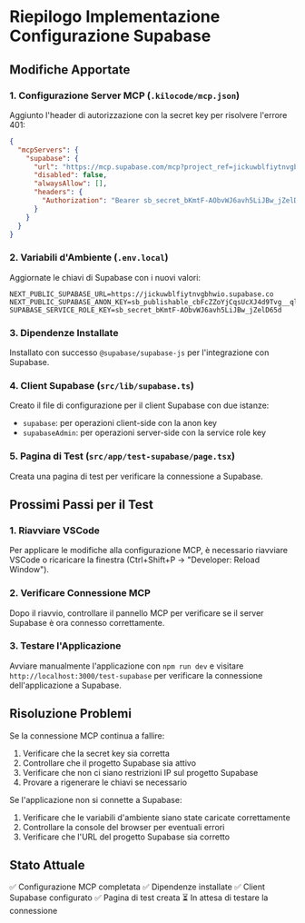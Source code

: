 # Riepilogo Implementazione Configurazione Supabase

## Modifiche Apportate

### 1. Configurazione Server MCP (`.kilocode/mcp.json`)
Aggiunto l'header di autorizzazione con la secret key per risolvere l'errore 401:

```json
{
  "mcpServers": {
    "supabase": {
      "url": "https://mcp.supabase.com/mcp?project_ref=jickuwblfiytnvgbhwio",
      "disabled": false,
      "alwaysAllow": [],
      "headers": {
        "Authorization": "Bearer sb_secret_bKmtF-AObvWJ6avh5LiJBw_jZelD65d"
      }
    }
  }
}
```

### 2. Variabili d'Ambiente (`.env.local`)
Aggiornate le chiavi di Supabase con i nuovi valori:

```env
NEXT_PUBLIC_SUPABASE_URL=https://jickuwblfiytnvgbhwio.supabase.co
NEXT_PUBLIC_SUPABASE_ANON_KEY=sb_publishable_cbFcZZoYjCqsUcXJ4d9Tvg__qlG8o1s
SUPABASE_SERVICE_ROLE_KEY=sb_secret_bKmtF-AObvWJ6avh5LiJBw_jZelD65d
```

### 3. Dipendenze Installate
Installato con successo `@supabase/supabase-js` per l'integrazione con Supabase.

### 4. Client Supabase (`src/lib/supabase.ts`)
Creato il file di configurazione per il client Supabase con due istanze:
- `supabase`: per operazioni client-side con la anon key
- `supabaseAdmin`: per operazioni server-side con la service role key

### 5. Pagina di Test (`src/app/test-supabase/page.tsx`)
Creata una pagina di test per verificare la connessione a Supabase.

## Prossimi Passi per il Test

### 1. Riavviare VSCode
Per applicare le modifiche alla configurazione MCP, è necessario riavviare VSCode o ricaricare la finestra (Ctrl+Shift+P → "Developer: Reload Window").

### 2. Verificare Connessione MCP
Dopo il riavvio, controllare il pannello MCP per verificare se il server Supabase è ora connesso correttamente.

### 3. Testare l'Applicazione
Avviare manualmente l'applicazione con `npm run dev` e visitare `http://localhost:3000/test-supabase` per verificare la connessione dell'applicazione a Supabase.

## Risoluzione Problemi

Se la connessione MCP continua a fallire:
1. Verificare che la secret key sia corretta
2. Controllare che il progetto Supabase sia attivo
3. Verificare che non ci siano restrizioni IP sul progetto Supabase
4. Provare a rigenerare le chiavi se necessario

Se l'applicazione non si connette a Supabase:
1. Verificare che le variabili d'ambiente siano state caricate correttamente
2. Controllare la console del browser per eventuali errori
3. Verificare che l'URL del progetto Supabase sia corretto

## Stato Attuale
✅ Configurazione MCP completata
✅ Dipendenze installate
✅ Client Supabase configurato
✅ Pagina di test creata
⏳ In attesa di testare la connessione